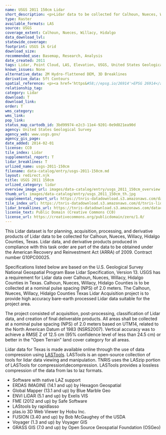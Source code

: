 ```yaml
---
name: USGS 2011 150cm Lidar
short_description: <p>Lidar data to be collected for Calhoun, Nueces, Willacy, Hidalgo Counties, Texas.</p>
type: Raster
available_formats: LAS
source: USGS
coverage_extent: Calhoun, Nueces, Willacy, Hidalgo
data_download_lvl:
statewide_coverage:
footprint: USGS 1k Grid
download_size:
recommended_use: Basemap, Research, Analysis
date_created: 2011
tags: Lidar, Point Cloud, LAS, Elevation, USGS, United States Geological Survey
known_issues: None
alternative_data: 2M Hydro-flattened DEM, 3D Breaklines
derivative_data: 5ft Contours
spatial_reference: <p><a href='https&#58;//epsg.io/26914'>EPSG 26914</a></p>
relationship_tag:
category: Lidar
download: T
download_link:
order: T
wms_category:
wms_link:
pop_link:
status_map_cartodb_id: 3bd99974-e2c3-11e4-9201-0e9d821ea90d
agency: United States Geological Survey
agency_web: www.usgs.gov/
agency_gis_page:
date_added: 2014-02-01
license: CC0
tile_index: Lidar
supplemental_report: T
lidar_breaklines: T
urlized_name: usgs-2011-150cm
filename: data-catalog/entry/usgs-2011-150cm.md
layout: redirect.njk
title: USGS 2011 150cm
urlized_category: lidar
overview_image_url: images/data-catalog/entry/usgs_2011_150cm_overview.jpg
thumb_url: images/data-catalog/entry/usgs_2011_150cm_th.jpg
supplemental_report_url: https://tnris-datadownload.s3.amazonaws.com/datacatalog/supplemental_reports/usgs_2011_150cm_supplementalreports.zip
tile_index_url: https://tnris-datadownload.s3.amazonaws.com/d/tnris-lidar/state/tx/tnris-lidar_tx.zip
lidar_breaklines_url: https://tnris-datadownload.s3.amazonaws.com/datacatalog/lidar_breaklines/usgs_2011_150cm_calhoun_hidalgo_nueces_willacy_breaklines.zip
license_text: Public Domain (Creative Commons CC0)
license_url: https://creativecommons.org/publicdomain/zero/1.0/
---
```


This Lidar dataset is for planning, acquisition, processing, and derivative products of Lidar data to be collected for Calhoun, Nueces, Willacy, Hidalgo Counties, Texas. Lidar data, and derivative products produced in compliance with this task order are part of the data to be obtained under the American Recovery and Reinvestment Act (ARRA) of 2009. Contract number G10PC00025.

Specifications listed below are based on the U.S. Geological Survey National Geospatial Program Base Lidar Specification, Version 13. USGS has a requirement for Lidar data over Calhoun, Nueces, Willacy, Hidalgo Counties in Texas. Calhoun, Nueces, Willacy, Hidalgo Counties is to be collected at a nominal pulse spacing (NPS) of 2.0 meters. The Calhoun, Nueces, Willacy, Hidalgo Counties Texas Lidar Acquisition project is to provide high accuracy bare-earth processed Lidar data suitable for the project area.

The project consisted of acquisition, post-processing, classification of Lidar data, and creation of final deliverable products. All areas shall be collected at a nominal pulse spacing (NPS) of 2.0 meters based on UTM14, related to the North American Datum of 1983 (NSRS2007). Vertical accuracy was to achieve a RMSE Z of 12.5 cm (95% confidence level of less than 24.5 cm) or better in the "Open Terrain" land cover category for all areas.

Lidar data for Texas is made available online through the use of data compression using [LASTools](https://rapidlasso.com/lastools/). LASTools is an open-source collection of tools for lidar data viewing and manipulation. TNRIS uses the LASzip portion of LASTools for compression\decompression. LASTools provides a lossless compression of the data from las to laz formats.

- Software with native LAZ support
- ERDAS IMAGINE (14.1 and up) by Hexagon Geospatial
- Global Mapper (13.1 and up) by Blue Marble Geo
- ENVI LiDAR (5.1 and up) by Exelis VIS
- FME (2012 and up) by Safe Software
- LAStools by rapidlasso
- plas.io 3D Web Viewer by Hobu Inc.
- FUSION (3.40 and up) by Bob McGaughey of the USDA
- Voyager (1.3 and up) by Voyager GIS
- GRASS GIS (7.0 and up) by Open Source Geospatial Foundation (OSGeo)
